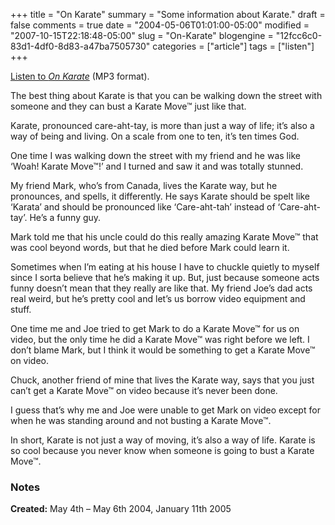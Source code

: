 +++
title = "On Karate"
summary = "Some information about Karate."
draft = false
comments = true
date = "2004-05-06T01:01:00-05:00"
modified = "2007-10-15T22:18:48-05:00"
slug = "On-Karate"
blogengine = "12fcc6c0-83d1-4df0-8d83-a47ba7505730"
categories = ["article"]
tags = ["listen"]
+++

<div class="note">
<p>
<a href="http://media.strivinglife.com/onkarate.mp3">Listen to <cite>On Karate</cite></a> (MP3 format). 
</p>
</div>
<p>
The best thing about Karate is that you can be walking down the street with someone and they can bust a Karate Move&trade; just like that. 
</p>
<p>
Karate, pronounced care-aht-tay, is more than just a way of life; it&rsquo;s also a way of being and living. On a scale from one to ten, it&rsquo;s ten times God. 
</p>
<p>
One time I was walking down the street with my friend and he was like &lsquo;Woah! Karate Move&trade;!&rsquo; and I turned and saw it and was totally stunned. 
</p>
<p>
My friend Mark, who&rsquo;s from Canada, lives the Karate way, but he pronounces, and spells, it differently. He says Karate should be spelt like &lsquo;Karata&rsquo; and should be pronounced like &lsquo;Care-aht-tah&rsquo; instead of &lsquo;Care-aht-tay&rsquo;. He&rsquo;s a funny guy. 
</p>
<p>
Mark told me that his uncle could do this really amazing Karate Move&trade; that was cool beyond words, but that he died before Mark could learn it. 
</p>
<p>
Sometimes when I&rsquo;m eating at his house I have to chuckle quietly to myself since I sorta believe that he&rsquo;s making it up. But, just because someone acts funny doesn&rsquo;t mean that they really are like that. My friend Joe&rsquo;s dad acts real weird, but he&rsquo;s pretty cool and let&rsquo;s us borrow video equipment and stuff. 
</p>
<p>
One time me and Joe tried to get Mark to do a Karate Move&trade; for us on video, but the only time he did a Karate Move&trade; was right before we left. I don&rsquo;t blame Mark, but I think it would be something to get a Karate Move&trade; on video. 
</p>
<p>
Chuck, another friend of mine that lives the Karate way, says that you just can&rsquo;t get a Karate Move&trade; on video because it&rsquo;s never been done. 
</p>
<p>
I guess that&rsquo;s why me and Joe were unable to get Mark on video except for when he was standing around and not busting a Karate Move&trade;. 
</p>
<p>
In short, Karate is not just a way of moving, it&rsquo;s also a way of life. Karate is so cool because you never know when someone is going to bust a Karate Move&trade;. 
</p>
<h3>Notes</h3>
<p>
<strong>Created:</strong> May 4th &ndash; May 6th 2004, January 11th 2005 
</p>


